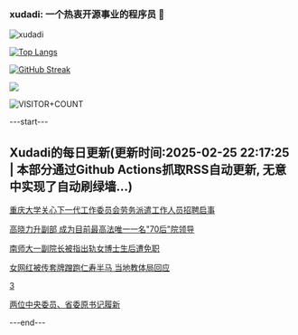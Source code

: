 ### xudadi: 一个热衷开源事业的程序员 👋

![xudadi](https://github-readme-stats-git-masterorgs-github-readme-stats-team.vercel.app/api?username=xudadi)

[![Top Langs](https://github-readme-stats.vercel.app/api/top-langs/?username=xudadi)](https://github.com/anuraghazra/github-readme-stats)

[![GitHub Streak](https://streak-stats.demolab.com?user=xudadi&locale=zh_Hans)](https://git.io/streak-stats)

![](https://raw.githubusercontent.com/xudadi/xudadi/main/assets/github-contribution-grid-snake.svg)

![VISITOR+COUNT](https://komarev.com/ghpvc/?username=xudadi&label=VISITOR+COUNT)


---start---

## Xudadi的每日更新(更新时间:2025-02-25 22:17:25 | 本部分通过Github Actions抓取RSS自动更新, 无意中实现了自动刷绿墙...)

[重庆大学关心下一代工作委员会劳务派遣工作人员招聘启事](https://www.gongkaoleida.com/article/2300423)

[高晓力升副部 成为目前最高法唯一一名"70后"院领导](https://m.163.com/news/article/JP8VBJSQ0512B07B.html)

[南师大一副院长被指出轨女博士生后遭免职](https://m.163.com/news/article/JP8SRJV70001899N.html)

[女网红被传套牌蹭跑仁寿半马 当地教体局回应](https://m.163.com/news/article/JP8R3218053469M5.html)

[3](https://m.163.com/touch/news/sub/domestic)

[两位中央委员、省委原书记履新](https://m.163.com/news/article/JP8QTMBL0001899O.html)

---end---
